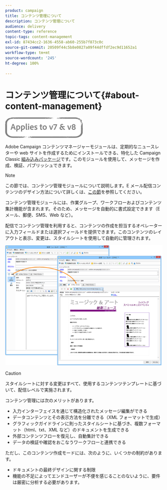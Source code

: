 ```yaml
---
product: campaign
title: コンテンツ管理について
description: コンテンツ管理について
audience: delivery
content-type: reference
topic-tags: content-management
exl-id: 87434cc2-1636-4558-ab60-255b7f873c0c
source-git-commit: 20509f44c5b8e0827a09f44dffdf2ec9d11652a1
workflow-type: tm+mt
source-wordcount: '245'
ht-degree: 100%

---
```


# コンテンツ管理について{#about-content-management}

![](../../assets/common.svg)

Adobe Campaign コンテンツマネージャーモジュールは、定期的なニュースレターや web サイトを作成するためにインストールできる、特化した Campaign Classic [組み込みパッケージ](../../installation/using/installing-campaign-standard-packages.md)です。このモジュールを使用して、メッセージを作成、検証、パブリッシュできます。

>[!NOTE]
>
>この節では、コンテンツ管理モジュールについて説明します。E メール配信コンテンツのデザイン方法について詳しくは、[この節](defining-the-email-content.md)を参照してください。

コンテンツ管理モジュールには、作業グループ、ワークフローおよびコンテンツ集計機能が含まれます。そのため、メッセージを自動的に書式設定できます（E メール、郵便、SMS、Web など）。

配信でコンテンツ管理を利用すると、コンテンツの作成を担当するオペレーターに入力フィールドまたは選択フィールドを提供できます。このコンテンツのレイアウトと表示、変更は、スタイルシートを使用して自動的に管理されます。

![](assets/s_ncs_content_create_content_sample.png)

>[!CAUTION]
>
>スタイルシートに対する変更はすべて、使用するコンテンツテンプレートに基づいて、配信レベルで実施されます。

コンテンツ管理には次のメリットがあります。

* 入力インターフェイスを通じて構造化されたメッセージ編集ができる
* データコンテンツとその表示方法を分離できる（XML フォーマットで生成）
* グラフィックガイドラインに則ったスタイルシートに基づき、複数フォーマット（html、txt、XML など）のドキュメントを生成できる
* 外部コンテンツフローを復元し、自動集計できる
* データの検証や確認をおこなうワークフローと連携できる

ただし、このコンテンツ作成モードには、次のように、いくつかの制約があります。

* ドキュメントの最終デザインに関する制限
* 機能の不足によってエンドユーザーが不便を感じることのないように、要件は厳密に分析する必要があります。
